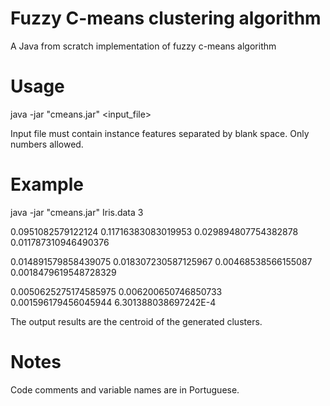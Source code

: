# Fuzzy C-means clustering algorithm
A Java from scratch implementation of fuzzy c-means algorithm

# Usage
java -jar "cmeans.jar" <input_file> <number of clusters>

Input file must contain instance features separated by blank space. Only numbers allowed.

# Example
java -jar "cmeans.jar" Iris.data 3

0.0951082579122124	0.11716383083019953	0.029894807754382878	0.011787310946490376	

0.014891579858439075	0.018307230587125967	0.00468538566155087	0.0018479619548728329	

0.0050625275174585975	0.006200650746850733	0.001596179456045944	6.301388038697242E-4

The output results are the centroid of the generated clusters.

# Notes
Code comments and variable names are in Portuguese.
